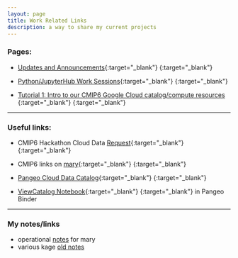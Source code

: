 ```yaml
---
layout: page
title: Work Related Links
description: a way to share my current projects
---
```


### Pages:
- [Updates and Announcements](index.html){:target="_blank"} {:target="_blank"}

- [Python/JupyterHub Work Sessions](pages/sessions.html){:target="_blank"} {:target="_blank"}

- [Tutorial 1: Intro to our CMIP6 Google Cloud catalog/compute resources ](pages/tutorial1.html){:target="_blank"} {:target="_blank"}

--------------
### Useful links:

- CMIP6 Hackathon Cloud Data [Request](https://docs.google.com/forms/d/e/1FAIpQLScFjA5IddqBs2Rc0xGbzn32NPq12TKr-b-8KGtXWyNDK5sJCg/viewform){:target="_blank"}{:target="_blank"}

- CMIP6 links on [mary](http://mary.ldeo.columbia.edu:8080/CMIP6){:target="_blank"} {:target="_blank"}

- [Pangeo Cloud Data Catalog](https://pangeo-data.github.io/pangeo-datastore){:target="_blank"} {:target="_blank"}

- [ViewCatalog Notebook](https://binder.pangeo.io/v2/gh/naomi-henderson/CMIP6-qgrid/master){:target="_blank"} {:target="_blank"} in Pangeo Binder


--------------
### My notes/links
- operational [notes](pages/mary.html) for mary
- various kage [old notes](http://kage.ldeo.columbia.edu/notes/) 
